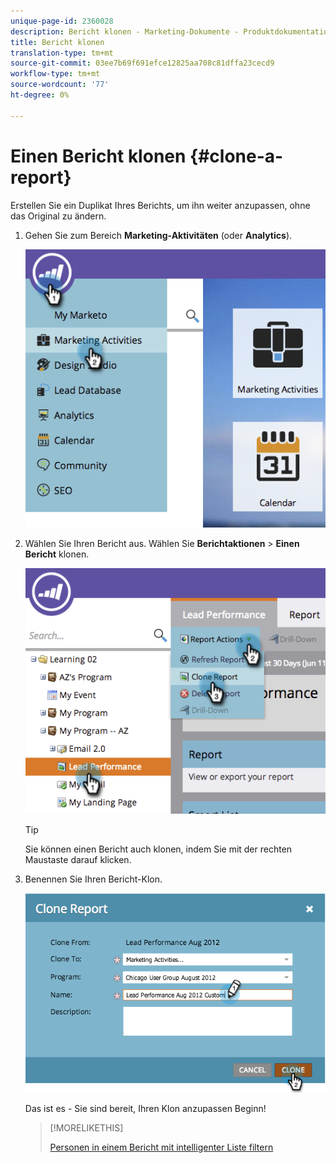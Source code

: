 ```yaml
---
unique-page-id: 2360028
description: Bericht klonen - Marketing-Dokumente - Produktdokumentation
title: Bericht klonen
translation-type: tm+mt
source-git-commit: 03ee7b69f691efce12825aa708c81dffa23cecd9
workflow-type: tm+mt
source-wordcount: '77'
ht-degree: 0%

---
```



# Einen Bericht klonen {#clone-a-report}

Erstellen Sie ein Duplikat Ihres Berichts, um ihn weiter anzupassen, ohne das Original zu ändern.

1. Gehen Sie zum Bereich **Marketing-Aktivitäten** (oder **Analytics**).

   ![](assets/image2014-9-16-14-3a23-3a46.png)

1. Wählen Sie Ihren Bericht aus. Wählen Sie **Berichtaktionen** > **Einen Bericht** klonen.

   ![](assets/image2014-9-16-14-3a23-3a53.png)

   >[!TIP]
   >
   >Sie können einen Bericht auch klonen, indem Sie mit der rechten Maustaste darauf klicken.

1. Benennen Sie Ihren Bericht-Klon.

   ![](assets/image2014-9-16-14-3a23-3a57.png)

   Das ist es - Sie sind bereit, Ihren Klon anzupassen Beginn!

   >[!MORELIKETHIS]
   >
   >[Personen in einem Bericht mit intelligenter Liste filtern](/help/marketo/product-docs/reporting/basic-reporting/editing-reports/filter-people-in-a-report-with-a-smart-list.md)
